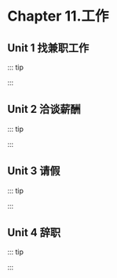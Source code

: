 # Chapter 11.工作

## Unit 1 找兼职工作
::: tip

:::

## Unit 2 洽谈薪酬
::: tip

:::

## Unit 3 请假
::: tip

:::
## Unit 4 辞职

::: tip

:::